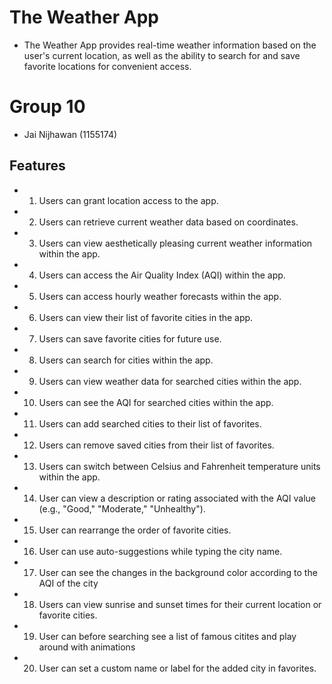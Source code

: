 # The Weather App

- The Weather App provides real-time weather information based on the user's current location, as well as the ability to search for and save favorite locations for convenient access.

# Group 10
 - Jai Nijhawan (1155174) 


## Features
 - 1. Users can grant location access to the app.
 - 2. Users can retrieve current weather data based on coordinates.
 - 3. Users can view aesthetically pleasing current weather information within the app.
 - 4. Users can access the Air Quality Index (AQI) within the app.
 - 5. Users can access hourly weather forecasts within the app.
 - 6. Users can view their list of favorite cities in the app.
 - 7. Users can save favorite cities for future use.
 - 8. Users can search for cities within the app.
 - 9. Users can view weather data for searched cities within the app.
 - 10. Users can see the AQI for searched cities within the app.
 - 11. Users can add searched cities to their list of favorites.
 - 12. Users can remove saved cities from their list of favorites.
 - 13. Users can switch between Celsius and Fahrenheit temperature units within the app.
 - 14. User can view a description or rating associated with the AQI value (e.g., "Good," "Moderate," "Unhealthy").
 - 15. User can rearrange the order of favorite cities.
 - 16. User can use auto-suggestions while typing the city name.
 - 17. User can see the changes in the background color according to the AQI of the city
 - 18. Users can view sunrise and sunset times for their current location or favorite cities.
 - 19. User can before searching see a list of famous citites and play around with animations
 - 20. User can set a custom name or label for the added city in favorites. 


